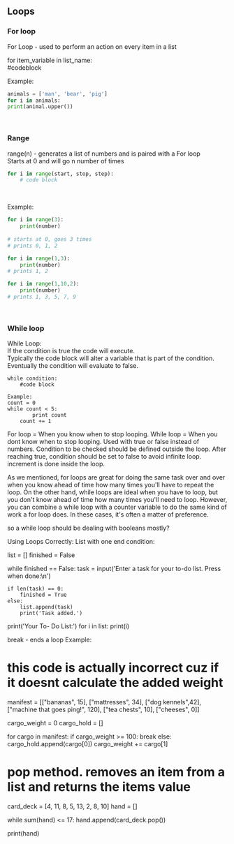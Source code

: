 ## Loops
### For loop
For Loop - used to perform an action on every item in a list

for item_variable in list_name:<br>
    #codeblock

Example:
```python
animals = ['man', 'bear', 'pig']
for i in animals:
print(animal.upper())
```

<br>

### Range
range(n) - generates a list of numbers and is paired with a For loop<br>
Starts at 0 and will go n number of times

```python
for i in range(start, stop, step):
    # code block
```

<br>

Example:
```python
for i in range(3):
    print(number)
    
# starts at 0, goes 3 times
# prints 0, 1, 2

for i in range(1,3):
    print(number)
# prints 1, 2

for i in range(1,10,2):
    print(number)
# prints 1, 3, 5, 7, 9
```

<br>

### While loop
While Loop:<br>
If the condition is true the code will execute.<br>
Typically the code block will alter a variable that is part of the condition.<br>
Eventually the condition will evaluate to false.

	while condition:
		#code block

	Example:
	count = 0
	while count < 5:
    		print count
   		count += 1

For loop =  When you know when to stop looping.
While loop = When you dont know when to stop looping. Used with true or false instead of numbers. Condition to be checked should be defined outside the loop. After reaching true, condition should be set to false to avoid infinite loop. increment is done inside the loop.

As we mentioned, for loops are great for doing the same task over and over when you know ahead of time how many times you'll have to repeat the loop. On the other hand, while loops are ideal when you have to loop, but you don't know ahead of time how many times you'll need to loop. However, you can combine a while loop with a counter variable to do the same kind of work a for loop does. In these cases, it's often a matter of preference.

so a while loop should be dealing with booleans mostly?


Using Loops Correctly:
List with one end condition:


list = []
finished = False

while finished == False:
    task = input('Enter a task for your to-do list. Press <enter> when done:\n')

    if len(task) == 0:
        finished = True
    else:
        list.append(task)
        print('Task added.')

print('Your To- Do List:')
for i in list:
    print(i)


break - ends a loop
Example:
# this code is actually incorrect cuz if it doesnt calculate the added weight
manifest = [["bananas", 15], ["mattresses", 34], ["dog kennels",42], ["machine that goes ping!", 120], ["tea chests", 10], ["cheeses", 0]]

cargo_weight = 0
cargo_hold = []

for cargo in manifest:
    if cargo_weight >= 100:
        break
    else:
        cargo_hold.append(cargo[0])
        cargo_weight += cargo[1]


# pop method. removes an item from a list and returns the items value
card_deck = [4, 11, 8, 5, 13, 2, 8, 10]
hand = []

while sum(hand) <= 17:
    hand.append(card_deck.pop())

print(hand)
